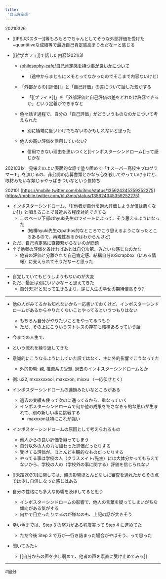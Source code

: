 ```yaml
---
title:
 '自己肯定感'
---
```



20210326
- [[IPSJポスター]]等もろもろでちゃんとしてそうな外部評価を受けた+quantitiveな成績等で最近自己肯定感高まりめだなーと感じる

- [[哲学カフェ]]で話した内容(2021/3)
    - [/philosophy-cafe/自己肯定感を持つ事が良いかについて](https://scrapbox.io/philosophy-cafe/自己肯定感を持つ事が良いかについて)
        - （途中からまともにメモとってなかったのでそこまで内容ないけど）
    - 「外部からの[[評価]]」と「自己評価」の差について話した気がする
        - 「[[プライド]]」を「外部評価と自己評価の差をどれだけ許容できるか」という定義ができるなと
    - 色々話す過程で、自分の「自己評価」がどういうものなのかについて考えられた
        - 別に極端に低いわけでもないのかもしれないと思った

    - 他人の高い評価を信用していない?
        - 信用できない理由を思いつくと[[インポスターシンドローム]]って感じかな

2021031x　見栄えのよい表面的な話で塗り固めて「✝スーパー高校生プログラマー✝」を演じるの、非公開の応募書類とかなら心を殺してやっていけるけど、取材みたいな類じゃやっぱきついなという気持ち


202101
[https://mobile.twitter.com/blu3mo/status/135624345359252275](https://mobile.twitter.com/blu3mo/status/135624345359252275)
- インポスターシンドローム、「[[他者が自分を過大評価しようが僕は悪くない]]」と唱えることで最近ある程度対処できてる
    - このページ下部のhyuki先生のツイートによって、そう思えるようになった
        - (結構hyuki先生のpathos的なところでこう思えるようになったところあるので、再現性あるかはわからんけど)
- ただ、自己肯定感に直接繋がらないのが問題
- ↑で他者の評価を省ければあとは自分次第、みたいな感じなのかな
    - 他者の評価と分離された自己肯定感、結構自分のScrapbox（にある情報）に支えられてそうだなーと思った
---
- 自覚していてもどうしようもないのが大変
- ただ、最近は別にいいかなーと思えてきた
    - 自分天才!と思って生きるより、逆に人生の幸せの期待値高そう?

---
- 他の人がみてるかも知れないから一応書いておくけど、インポスターシンドロームがあるからやりたくないことやってるというつもりはない
    - もちろん自分がやりたいことをやってるつもり
    - ただ、その上にこういうストレスの存在も結構あるっていう話

- 今までの人生で、




- という流れを繰り返してきた
- 意識的にこうなるようにしていた訳ではなく、主に外的影響でこうなってた
    - 外的影響: 親, 推薦系の受験, 過去のインポスターシンドロームとか
- 例: u22, mxxxxxxool, maxxxon, mixxu （一応伏せとく）

- インポスターシンドロームの連鎖みたいなところがある
    - 過去の実績も使って次のに通ってるから、重なっていく
    - インポスターシンドロームで何か他の成果をださなきゃ的な思いが生まれて、別の新しい事に挑戦する
        - maxxxonは特にこれが強い

- インポスターシンドロームの原因として考えられるもの
    - 他人からの良い評価を疑ってしまう
    - 自分以外の人の力も加わった評価だったりする
    - 受けてる評価が、ほとんど主観的なものだったりする
    - やってる事は学校の人（クラスメイト/先生）には大体分かってもらえてないから、学校の人の（学校外の事に関する）評価を信じられない

- [[未踏2020]]に関しては、親の影響ほとんどなしに審査を通れたからその点では少し自信になった感じはある

- 自分の性格にも多大な影響を及ぼしてると思う
    - インポスターシンドロームの影響で、他人の言葉を疑ってしまいがちな傾向がある気がする
    - 何かで目立ったりするのが嫌なのも、上記の話が大きそう

- 幸い今までは、Step 3 の努力がある程度実って Step 4 に進めてた
    - ただ今後 Step 3 で万が一行き詰まった場合がやばそう、って思った
- 聞いてみた↓
    - [[自分からの声を少し弱めて、他者の声を素直に受け止めてみる]]
---


#自分
